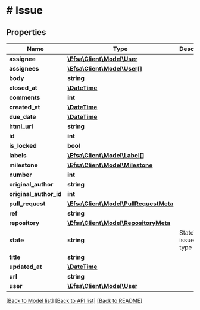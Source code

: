 # # Issue

## Properties

Name | Type | Description | Notes
------------ | ------------- | ------------- | -------------
**assignee** | [**\Efsa\Client\Model\User**](User.md) |  | [optional]
**assignees** | [**\Efsa\Client\Model\User[]**](User.md) |  | [optional]
**body** | **string** |  | [optional]
**closed_at** | [**\DateTime**](\DateTime.md) |  | [optional]
**comments** | **int** |  | [optional]
**created_at** | [**\DateTime**](\DateTime.md) |  | [optional]
**due_date** | [**\DateTime**](\DateTime.md) |  | [optional]
**html_url** | **string** |  | [optional]
**id** | **int** |  | [optional]
**is_locked** | **bool** |  | [optional]
**labels** | [**\Efsa\Client\Model\Label[]**](Label.md) |  | [optional]
**milestone** | [**\Efsa\Client\Model\Milestone**](Milestone.md) |  | [optional]
**number** | **int** |  | [optional]
**original_author** | **string** |  | [optional]
**original_author_id** | **int** |  | [optional]
**pull_request** | [**\Efsa\Client\Model\PullRequestMeta**](PullRequestMeta.md) |  | [optional]
**ref** | **string** |  | [optional]
**repository** | [**\Efsa\Client\Model\RepositoryMeta**](RepositoryMeta.md) |  | [optional]
**state** | **string** | StateType issue state type | [optional]
**title** | **string** |  | [optional]
**updated_at** | [**\DateTime**](\DateTime.md) |  | [optional]
**url** | **string** |  | [optional]
**user** | [**\Efsa\Client\Model\User**](User.md) |  | [optional]

[[Back to Model list]](../../README.md#models) [[Back to API list]](../../README.md#endpoints) [[Back to README]](../../README.md)
